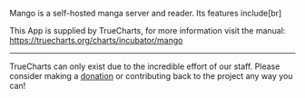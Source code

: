 Mango is a self-hosted manga server and reader. Its features include[br]


This App is supplied by TrueCharts, for more information visit the manual: https://truecharts.org/charts/incubator/mango

---

TrueCharts can only exist due to the incredible effort of our staff.
Please consider making a [donation](https://truecharts.org/docs/about/sponsor) or contributing back to the project any way you can!
